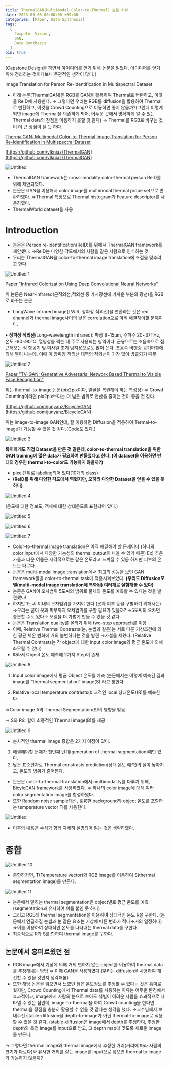 ```yaml
---
title: ThermalGAN(Multimodal Color-to-Thermal) 논문 리뷰
date: 2023-03-05 00:00:00 +09:00
categories: [Paper, Data Synthesis]
tags:
  [
    Computer Vision,
    GAN,
    Data Synthesis
  ]
pin: true
---
```


[Capstone Design을 하면서 아이디어를 얻기 위해 논문을 읽었다. 아이디어를 얻기 위해 정리하는 것이다보니 주관적인 생각이 많다.]

Image Translation for Person Re-Identification
in Multispectral Dataset

- 아래 논문(ThermalGAN)은 RGB를 GAN을 활용하여 Thermal로 변환하고, 이것을 ReID에 사용한다.
⇒ 그렇다면 우리는 RGB를 diffusion을 활용하여 Thermal로 변환하고, 이것을 Crowd Counting으로 이용하면 좋지 않을까?(그런데 이렇게 되면 image에 Thermal을 의존하게 되어, 어두운 곳에서 명확하게 알 수 있는 Thermal data의 장점을 이용하지 못할 것 같다)
→ Thermal를 RGB로 바꾸는 것이 더 큰 장점이 될 듯 하다.

[ThermalGAN: Multimodal Color-to-Thermal Image Translation for Person Re-Identification in Multispectral Dataset](http://www.zefirus.org/articles/ee9462fb-befd-4679-9c26-acd551db8583/)

[https://github.com/vlkniaz/ThermalGAN](https://github.com/vlkniaz/ThermalGAN)

![Untitled](https://github.com/gihuni99/Capstone-Design-2023-1-/assets/90080065/1145111a-3c8f-4446-8262-53dfbf0aeafd)

- ThermalGAN framework는 cross-modality color-thermal person ReID를 위해 제안되었다.
- 논문은 GAN을 이용해서 color image를 multimodal thermal probe set으로 변환하였다.
⇒Thermal 특징으로 Thermal histogram과 Feature descriptor를 사용하였다.
- ThermalWorld dataset을 사용

# Introduction

- 논문은 Person re-identification(ReID)를 위해서 ThermalGAN framework를 제안했다.
⇒ReID는 다양한 각도에서의 사람을 같은 사람으로 인식하는 것
- 우리는 ThermalGAN을 color-to-thermal image translation에 초점을 맞추려고 한다.

![Untitled 1](https://github.com/gihuni99/Capstone-Design-2023-1-/assets/90080065/9372004b-38e0-4bdd-9781-3dc1189d633e)

[Paper "Infrared Colorization Using Deep Convolutional
Neural Networks"
](https://arxiv.org/pdf/1604.02245.pdf)

위 논문은 Near-infrared(근적외선,적외선 중 가시광선에 가까운 부분의 광선)을 RGB로 바꾸는 논문

- LongWave Infrared image(LWIR, 장파장 적외선)을 변환하는 것은 red channel과 thermal image사이의 낮은 correlation으로 아직 해결해야할 문제이다.

• **장파장 적외선**(Long-wavelength infrared): 파장 8~15µm, 주파수 20~37THz, 온도 -80~90°C. 열영상을 찍는 데 주로 사용되는 영역이다. 군용으로는 초음속으로 접근해오는 적 항공기 및 미사일 조기 탐지용으로도 많이 쓴다. 초음속 비행중 공기마찰에 의해 열이 나는데, 이때 이 장파장 적외선 대역의 적외선이 가장 많이 방출되기 때문.

![Untitled 2](https://github.com/gihuni99/Capstone-Design-2023-1-/assets/90080065/cc7a5a96-f118-4cf8-8e05-6a504c823bbf)

[Paper "TV-GAN: Generative Adversarial Network Based Thermal to Visible Face
Recognition"](https://arxiv.org/pdf/1712.02514.pdf)

위는 thermal-to-image 논문(pix2pix이다, 얼굴을 복원해야 하는 특성상)
⇒ Crowd Counting이라면 pix2pix보다는 더 넓은 범위로 연산을 줄이는 것이 좋을 것 같다.

[https://github.com/junyanz/BicycleGAN](https://github.com/junyanz/BicycleGAN)

위는 image-to-image GAN인데, 잘 이용하면 Diffusion을 적용하여 Termal-to-image가 가능할 수 있을 것 같다.(Code도 있다.)

![Untitled 3](https://github.com/gihuni99/Capstone-Design-2023-1-/assets/90080065/bb0d2273-88d1-4c62-9f77-d2451e449774)

**특이하게도 직접 Dataset을 만든 것 같은데, color-to-thermal translation을 위한 GAN training에 많은 data가 필요하여 만들었다고 한다. (이 dataset을 이용하면 반대의 경우인 thermal-to-color도 가능하지 않을까?)**

- pixel단위로 labeling되어 있다(10개의 class)
- **(ReID를 위해 다양한 각도에서 찍혔지만, 오히려 다양한 Dataset을 얻을 수 있을 듯하다)**
    
![Untitled 4](https://github.com/gihuni99/Capstone-Design-2023-1-/assets/90080065/95dac2a0-2b5a-4469-9c20-052429293cfc)
    

(온도에 대한 정보도, 객체에 대한 상대온도로 표현되어 있다.)

![Untitled 5](https://github.com/gihuni99/Capstone-Design-2023-1-/assets/90080065/d22b9c80-2e2f-423f-b75e-ff690c44aa9e)

![Untitled 6](https://github.com/gihuni99/Capstone-Design-2023-1-/assets/90080065/a0984439-2069-4816-8802-3bed243ba75c)

![Untitled 7](https://github.com/gihuni99/Capstone-Design-2023-1-/assets/90080065/a37ae3ad-8ea1-4b8f-ae48-80f19711ecea)

- Color-to-thermal image translation은 아직 해결해야 할 문제이다
(하나의 color input에서 다양한 가능성의 thermal output이 나올 수 있기 때문)
Ex) 추운 가을과 더운 여름은 시각적으로는 같은 온도라고 느껴질 수 있음
하지만 피부의 온도는 다르다.
- 논문은 multi-modal image translation에서 최고의 성능을 보인 GAN framework들을 color-to-thermal task에 적용시켜보았다.
**(우리도 Diffusion모델(multi-modal image translation에 특화된) 여러개로 실험해볼 수 있다)**
- 논문은 GAN이 오차범위 5도씨의 범위로 물체의 온도를 예측할 수 있다는 것을 발견했다!
- 하지만 1도씨 이내의 오차범위를 가져야 한다.(옷과 피부 등을 구별하기 위해서는)
⇒우리는 굳이 옷과 피부까지 오차범위를 구할 필요가 있을까?
⇒5도씨의 오차면 충분할 수도 있다→ 모델을 더 가볍게 만들 수 있을 것 같다.
- 논문은 Translation quality를 올리기 위해 two-step approach를 이용
- 이때,  Relative Thermal Contrasts(눈, 눈썹과 같은)는 서로 다른 기상조건에 의한 평균 체온 변화에 거의 불변하다는 것을 발견
⇒가설을 세웠다.
(Relative Thermal Contrasts는 각 object에 대한 input color image와 평균 온도에 의해 좌우될 수 있다)
- 따라서 Object 온도 예측에 2가지 Step이 존재

![Untitled 8](https://github.com/gihuni99/Capstone-Design-2023-1-/assets/90080065/aae9821a-706a-4dcb-9ac6-b481452219d4)

1) Input color image에서 평균 Object 온도를 예측
(논문에서는 이렇게 예측된 결과 image를 “thermal segmentation” image(S) 라고 칭한다.

2) Relative local temperature contrasts(비교적인 local 상대온도)(R)를 예측한다.

⇒Color image A와 Thermal Segmentation(S)의 영향을 받음

⇒ S와 R의 합이 최종적인 Thermal image(B)를 제공

![Untitled 9](https://github.com/gihuni99/Capstone-Design-2023-1-/assets/90080065/b098f13e-36e3-4f17-b15b-ba8769bd5a92)

- 순차적인 thermal image 종합은 2가지 이점이 있다.
1) 해결해야할 문제가 첫번째 단계(generation of thermal segmentation)에만 있다.
2) 낮은 표준편차로 Thermal constrasts prediction(상대 온도 예측)의 질이 높아지고, 온도의 범위가 줄어든다.
- 논문은 color-to-thermal translation에서 multimodality를 다루기 위해, BicyleGAN framework를 사용하였다.
⇒ 하나의 color image에 대해 여러 color segmentation image를 합성하였다.
- 또한 Random noise sample대신, 훌륭한 background와 object 온도를 포함하는 temperature vector Ti를 사용한다.

![Untitled](ThermalGAN%20Multimodal%20Color-to-Thermal%20Image%20Trans%20a8968065e90341e58f0fab5f3e02a8ae/Untitled%2010.png)

- 이후의 내용은 수식과 함께 자세히 설명되어 읽는 것은 생략하였다.

# 종합

![Untitled 10](https://github.com/gihuni99/Capstone-Design-2023-1-/assets/90080065/7f178877-60d9-4274-b226-6d111eadfee5)

- 종합하자면, T(Temperature vector)와 RGB image를 이용하여 S(thermal segmentation image)를 만든다.
    
![Untitled 11](https://github.com/gihuni99/Capstone-Design-2023-1-/assets/90080065/3c68ae80-687e-4236-9524-f98bee2fc04f)
    
- 논문에서 말하는 thermal segmentation은 object별로 평균 온도를 예측
(segmentation과 유사하여 이름 붙인 듯 하다)
- 그리고 RGB와 thermal segmentation을 이용하여 상대적인 온도 R을 구한다.
(논문에서 언급하길 눈썹과 눈 같은 요소는 기상에 따른 변화가 적다→거의 일정하다)
⇒이를 이용하여 상대적인 온도를 나타내는 thermal data를 구한다.
- 최종적으로 R과 S를 합하여 thermal image를 구한다.

## 논문에서 흥미로웠던 점

- RGB image에서 기상에 의해 거의 변하지 않는 object를 이용하여 thermal data를 추정해내는 방법
⇒ 이때 GAN을 사용하였다.(우리는 diffusion을 사용하여 개선할 수 있을 것인지 생각해봄)
- 또한 해당 논문을 읽으면서 느꼈던 점은 온도정보를 추정할 수 있다는 것은 흥미로웠지만, Crowd Counting에서 Thermal data를 사용하는 이유는 어두운 환경에서 효과적이고, image에서 사람의 눈으로 보아도 식별이 어려운 사람을 효과적으로 나타낼 수 있는 점인데, image-to-thermal을 하여 Crowd counting을 한다면 thermal을 장점을 충분히 활용할 수 없을 것 같다는 생각을 했다.
⇒교수님께서 보내주신 stable-diffusion을 depth-to-image가 아닌 thermal-to-image로 적용할 수 있을 것 같다.
(stable-diffusion은 image에서 depth를 추정하여, 추정한 depth와 특정 image를 input으로 받고, 그 depth map에 맞도록 새로운 image를 만든다.

→ 그렇다면 thermal image와 thermal image에서 추정한 거리(거리에 따라 사람의 크기가 다르다)와 유사한 거리를 같는 image를 input으로 넣으면 thermal to image가 가능하지 않을까?